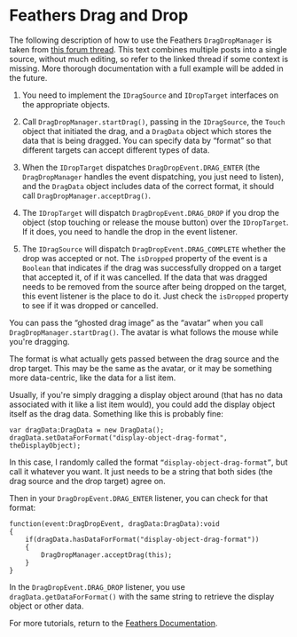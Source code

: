 # Feathers Drag and Drop

The following description of how to use the Feathers `DragDropManager` is taken from [this forum thread](http://forum.starling-framework.org/topic/would-you-please-give-us-an-examples-on-how-to-use-dragdropmanager). This text combines multiple posts into a single source, without much editing, so refer to the linked thread if some context is missing. More thorough documentation with a full example will be added in the future.

1) You need to implement the `IDragSource` and `IDropTarget` interfaces on the appropriate objects.

2) Call `DragDropManager.startDrag()`, passing in the `IDragSource`, the `Touch` object that initiated the drag, and a `DragData` object which stores the data that is being dragged. You can specify data by “format” so that different targets can accept different types of data.

3) When the `IDropTarget` dispatches `DragDropEvent.DRAG_ENTER` (the `DragDropManager` handles the event dispatching, you just need to listen), and the `DragData` object includes data of the correct format, it should call `DragDropManager.acceptDrag()`.

4) The `IDropTarget` will dispatch `DragDropEvent.DRAG_DROP` if you drop the object (stop touching or release the mouse button) over the `IDropTarget`. If it does, you need to handle the drop in the event listener.

5) The `IDragSource` will dispatch `DragDropEvent.DRAG_COMPLETE` whether the drop was accepted or not. The `isDropped` property of the event is a `Boolean` that indicates if the drag was successfully dropped on a target that accepted it, of if it was cancelled. If the data that was dragged needs to be removed from the source after being dropped on the target, this event listener is the place to do it. Just check the `isDropped` property to see if it was dropped or cancelled.

You can pass the “ghosted drag image” as the “avatar” when you call `DragDropManager.startDrag()`. The avatar is what follows the mouse while you're dragging.

The format is what actually gets passed between the drag source and the drop target. This may be the same as the avatar, or it may be something more data-centric, like the data for a list item.

Usually, if you're simply dragging a display object around (that has no data associated with it like a list item would), you could add the display object itself as the drag data. Something like this is probably fine:

``` code
var dragData:DragData = new DragData();
dragData.setDataForFormat("display-object-drag-format", theDisplayObject);
```

In this case, I randomly called the format `“display-object-drag-format”`, but call it whatever you want. It just needs to be a string that both sides (the drag source and the drop target) agree on.

Then in your `DragDropEvent.DRAG_ENTER` listener, you can check for that format:

``` code
function(event:DragDropEvent, dragData:DragData):void
{
    if(dragData.hasDataForFormat("display-object-drag-format"))
    {
        DragDropManager.acceptDrag(this);
    }
}
```

In the `DragDropEvent.DRAG_DROP` listener, you use `dragData.getDataForFormat()` with the same string to retrieve the display object or other data.

For more tutorials, return to the [Feathers Documentation](start.html).


